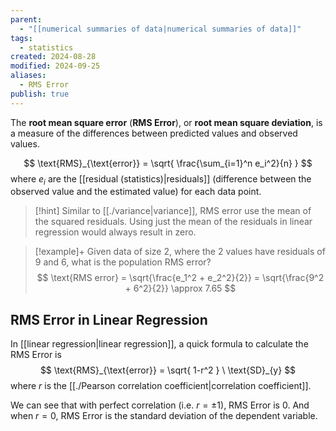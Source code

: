 ```yaml
---
parent:
  - "[[numerical summaries of data|numerical summaries of data]]"
tags:
  - statistics
created: 2024-08-28
modified: 2024-09-25
aliases:
  - RMS Error
publish: true
---
```

The **root mean square error** (**RMS Error**), or **root mean square deviation**, is a measure of the differences between predicted values and observed values.

$$
\text{RMS}_{\text{error}} = \sqrt{ \frac{\sum_{i=1}^n e_i^2}{n} }
$$
where $e_i$ are the [[residual (statistics)|residuals]] (difference between the observed value and the estimated value) for each data point.

> [!hint] 
> Similar to [[./variance|variance]], RMS error use the mean of the squared residuals. Using just the mean of the residuals in linear regression would always result in zero.

> [!example]+ Given data of size 2, where the 2 values have residuals of 9 and 6, what is the population RMS error?
>$$
>\text{RMS error} = \sqrt{\frac{e_1^2 + e_2^2}{2}} = \sqrt{\frac{9^2 + 6^2}{2}} \approx 7.65
>$$

## RMS Error in Linear Regression
In [[linear regression|linear regression]], a quick formula to calculate the RMS Error is
$$
\text{RMS}_{\text{error}} = \sqrt{ 1-r^2 } \ \text{SD}_{y}
$$
where $r$ is the [[./Pearson correlation coefficient|correlation coefficient]].

We can see that with perfect correlation (i.e. $r = \pm1$), RMS Error is 0. And when $r = 0$, RMS Error is the standard deviation of the dependent variable.